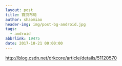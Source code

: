 ```yaml
---
layout: post
title: 首页布局
author: shaomiao
header-img: img/post-bg-android.jpg
tags:
  - android
abbrlink: 19475
date: 2017-10-21 00:00:00
---
```

http://blog.csdn.net/drkcore/article/details/51120570
